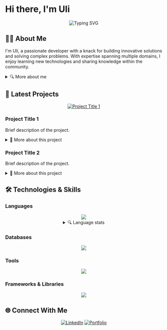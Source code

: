 # Hi there, I'm Uli

<div align="center">
  <img src="https://readme-typing-svg.herokuapp.com?font=Fira+Code&pause=1000&color=2E8DF7&background=98FF3500&center=true&vCenter=true&width=500&lines=Developer;Tech+Enthusiast;Problem+Solver;Lifelong+Learner" alt="Typing SVG" />
</div>

## 👨‍💻 About Me

I'm Uli, a passionate developer with a knack for building innovative solutions and solving complex problems. With expertise spanning multiple domains, I enjoy learning new technologies and sharing knowledge within the community.

<details>
<summary>🔍 More about me</summary>

- 🌐 Crafting full-stack applications and custom tools
- 📚 Lifelong learning and mentoring fellow developers
- 🛠️ Exploring new technologies and pushing boundaries

</details>

## 🚀 Latest Projects

<div align="center">

[![Project Title 1](https://github-readme-stats.vercel.app/api/pin/?username=8FAx&repo=HoyoHelper&layout=compact&theme=blueberry&count_private=true&hide_border=true)](https://github.com/8FAx/HoyoHelper)

</div>

### Project Title 1

Brief description of the project.

<details>
<summary>📖 More about this project</summary>

Detailed description of the project, its purpose, and the technologies used.

</details>

### Project Title 2

Brief description of the project.

<details>
<summary>📖 More about this project</summary>

Detailed description of the project, its purpose, and the technologies used.

</details>

## 🛠️ Technologies & Skills

### Languages
<div align="center">
  <img src="https://skillicons.dev/icons?i=js,ts,py,java,go,lua&perline=6" />

<details>
<summary>🔍 Language stats</summary>
<img src="https://github-readme-stats.vercel.app/api/top-langs/?username=8FAX&layout=compact&theme=blueberry&count_private=true&hide_border=true" />

<details>

</div>

### Databases
<div align="center">
  <img src="https://skillicons.dev/icons?i=mongodb,mysql,postgres,redis,sqlite,sequelize&perline=6" />
</div>

### Tools
<div align="center">
  <img src="https://skillicons.dev/icons?i=docker,git,github,cloudflare&perline=5" />
</div>

### Frameworks & Libraries
<div align="center">
  <img src="https://skillicons.dev/icons?i=react,nodejs,discordjs,electron,qt&perline=4" />
</div>

## 🌐 Connect With Me

<div align="center">

[![LinkedIn](https://img.shields.io/badge/LinkedIn-0077B5?style=for-the-badge&logo=linkedin&logoColor=white)](https://www.linkedin.com/in/uilliam-scott-7a3737302/)
[![Portfolio](https://img.shields.io/badge/Portfolio-4285F4?style=for-the-badge&logo=google-chrome&logoColor=white)](https://uilliam.com)

</div>